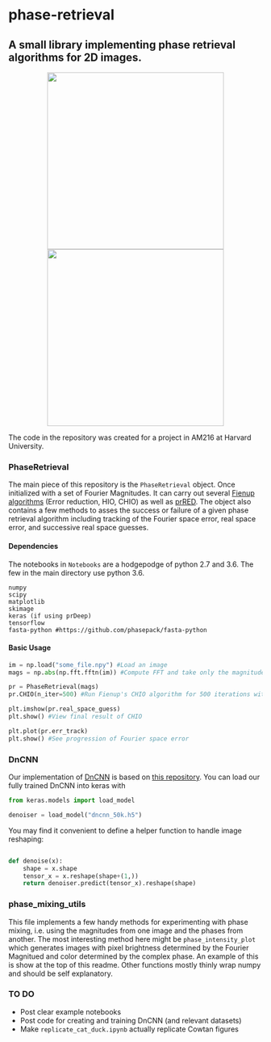 # phase-retrieval
## A small library implementing phase retrieval algorithms for 2D images.

<div style="text-align:center"><img src="https://github.com/HekstraLab/phase-retrieval/blob/master/Images/disp_duck.png" width="350" height="350" /> <img src="https://github.com/HekstraLab/phase-retrieval/blob/master/Images/fourier_duck.png" width="350" height="350"/></div>

The code in the repository was created for a project in AM216 at Harvard University.

### PhaseRetrieval

The main piece of this repository is the `PhaseRetrieval` object. Once initialized with a set of Fourier Magnitudes. It can carry out several [Fienup algorithms](http://www2.optics.rochester.edu/workgroups/fienup/PUBLICATIONS/JRF_PR-Tour_AO2013.pdf) (Error reduction, HIO, CHIO) as well as [prRED](https://arxiv.org/pdf/1803.00212.pdf). The object also contains a few methods to asses the success or failure of a given phase retrieval algorithm including tracking of the Fourier space error, real space error, and successive real space guesses. 

#### Dependencies 

The notebooks in `Notebooks` are a hodgepodge of python 2.7 and 3.6. The few in the main directory use python 3.6.

```
numpy
scipy
matplotlib
skimage
keras (if using prDeep)
tensorflow 
fasta-python #https://github.com/phasepack/fasta-python 
```


#### Basic Usage

```python
im = np.load("some_file.npy") #Load an image
mags = np.abs(np.fft.fftn(im)) #Compute FFT and take only the magnitudes

pr = PhaseRetrieval(mags)
pr.CHIO(n_iter=500) #Run Fienup's CHIO algorithm for 500 iterations with default settings

plt.imshow(pr.real_space_guess)
plt.show() #View final result of CHIO

plt.plot(pr.err_track)
plt.show() #See progression of Fourier space error 
```

### DnCNN

Our implementation of [DnCNN](https://arxiv.org/pdf/1608.03981.pdf) is based on [this repository](https://github.com/husqin/DnCNN-keras). You can load our fully trained DnCNN into keras with

```python
from keras.models import load_model

denoiser = load_model("dncnn_50k.h5")
```


You may find it convenient to define a helper function to handle image reshaping:

```python

def denoise(x):
    shape = x.shape
    tensor_x = x.reshape(shape+(1,))
    return denoiser.predict(tensor_x).reshape(shape)
```

### phase_mixing_utils

This file implements a few handy methods for experimenting with phase mixing, i.e. using the magnitudes from one image and the phases from another. The most interesting method here might be `phase_intensity_plot` which generates images with pixel brightness determined by the Fourier Magnitued and color determined by the complex phase. An example of this is show at the top of this readme. Other functions mostly thinly wrap numpy and should be self explanatory.


### TO DO

- Post clear example notebooks
- Post code for creating and training DnCNN (and relevant datasets)
- Make `replicate_cat_duck.ipynb` actually replicate Cowtan figures
